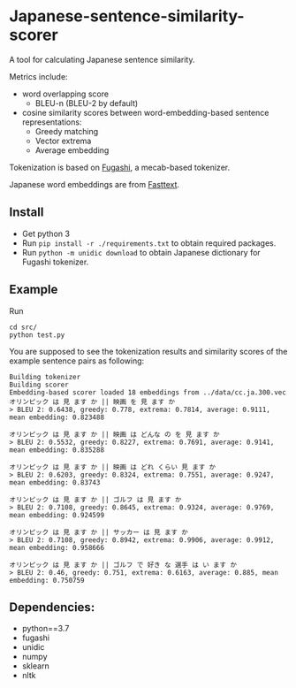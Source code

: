 # Japanese-sentence-similarity-scorer

A tool for calculating Japanese sentence similarity.

Metrics include: 
* word overlapping score
  * BLEU-n (BLEU-2 by default)
* cosine similarity scores between word-embedding-based sentence representations: 
  * Greedy matching
  * Vector extrema
  * Average embedding

Tokenization is based on [Fugashi](https://github.com/polm/fugashi), a mecab-based tokenizer.

Japanese word embeddings are from [Fasttext](https://fasttext.cc/docs/en/crawl-vectors.html).

## Install

* Get python 3
* Run `pip install -r ./requirements.txt` to obtain required packages.
* Run `python -m unidic download` to obtain Japanese dictionary for Fugashi tokenizer.

## Example

Run 
```
cd src/
python test.py
```

You are supposed to see the tokenization results and similarity scores of the example sentence pairs as following:

```
Building tokenizer
Building scorer
Embedding-based scorer loaded 18 embeddings from ../data/cc.ja.300.vec
オリンピック は 見 ます か || 映画 を 見 ます か
> BLEU 2: 0.6438, greedy: 0.778, extrema: 0.7814, average: 0.9111, mean embedding: 0.823488

オリンピック は 見 ます か || 映画 は どんな の を 見 ます か
> BLEU 2: 0.5532, greedy: 0.8227, extrema: 0.7691, average: 0.9141, mean embedding: 0.835288

オリンピック は 見 ます か || 映画 は どれ くらい 見 ます か
> BLEU 2: 0.6203, greedy: 0.8324, extrema: 0.7551, average: 0.9247, mean embedding: 0.83743

オリンピック は 見 ます か || ゴルフ は 見 ます か
> BLEU 2: 0.7108, greedy: 0.8645, extrema: 0.9324, average: 0.9769, mean embedding: 0.924599

オリンピック は 見 ます か || サッカー は 見 ます か
> BLEU 2: 0.7108, greedy: 0.8942, extrema: 0.9906, average: 0.9912, mean embedding: 0.958666

オリンピック は 見 ます か || ゴルフ で 好き な 選手 は い ます か
> BLEU 2: 0.46, greedy: 0.751, extrema: 0.6163, average: 0.885, mean embedding: 0.750759
```

## Dependencies:

* python==3.7
* fugashi
* unidic
* numpy
* sklearn
* nltk